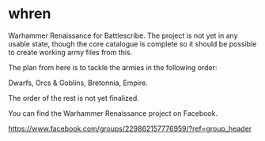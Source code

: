 # whren
 Warhammer Renaissance for Battlescribe. The project is not yet in any usable state, though the core catalogue is complete so it should be possible to create working army files from this.
 
 The plan from here is to tackle the armies in the following order:
 
 Dwarfs, Orcs & Goblins, Bretonnia, Empire.
 
 The order of the rest is not yet finalized.
 
 You can find the Warhammer Renaissance project on Facebook.
 
 https://www.facebook.com/groups/229862157776959/?ref=group_header
